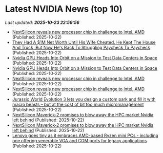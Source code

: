 # Latest NVIDIA News (top 10)
_Last updated: **2025-10-23 22:59:56**_

- [NextSilicon reveals new processor chip in challenge to Intel, AMD](https://www.yahoo.com/news/articles/nextsilicon-reveals-processor-chip-challenge-223138050.html) (Published: 2025-10-22)
- [They Had A $1M Net Worth Until His Wife Cheated. He Kept The House And Truck, But Now He's Back To Struggling Paycheck To Paycheck](https://www.yahoo.com/lifestyle/articles/had-1m-net-worth-until-223107511.html) (Published: 2025-10-22)
- [Nvidia GPU Heads Into Orbit on a Mission to Test Data Centers in Space](https://me.pcmag.com/en/ai/33051/nvidia-gpu-heads-into-orbit-on-a-mission-to-test-data-centers-in-space) (Published: 2025-10-22)
- [Nvidia GPU Heads Into Orbit on a Mission to Test Data Centers in Space](https://uk.pcmag.com/ai/160870/nvidia-gpu-heads-into-orbit-on-a-mission-to-test-data-centers-in-space) (Published: 2025-10-22)
- [NextSilicon reveals new processor chip in challenge to Intel, AMD](https://finance.yahoo.com/news/nextsilicon-reveals-processor-chip-challenge-222057649.html) (Published: 2025-10-22)
- [NextSilicon reveals new processor chip in challenge to Intel, AMD](https://finance.yahoo.com/news/nextsilicon-reveals-processor-chip-challenge-222057772.html) (Published: 2025-10-22)
- [Jurassic World Evolution 3 lets you design a custom park and fill it with macro beasts – but at the cost of bit too much micromanagement](https://www.techradar.com/gaming/jurassic-world-evolution-3-review) (Published: 2025-10-22)
- [NextSilicon Maverick-2 promises to blow away the HPC market Nvidia left behind](https://biztoc.com/x/1df6e3d88b643ac4) (Published: 2025-10-22)
- [NextSilicon Maverick-2 promises to blow away the HPC market Nvidia left behind](https://www.theregister.com/2025/10/22/nextsilicon_maverick2_fill_nvidia_hpc_void/) (Published: 2025-10-22)
- [Lenovo goes tiny as it embraces AMD-based Ryzen mini PCs - including one offering venerable VGA and COM ports for legacy applications](https://www.techradar.com/pro/lenovo-goes-tiny-as-it-embraces-amd-based-ryzen-mini-pcs-including-one-that-offers-the-venerable-vga-and-com-ports-for-legacy-applications) (Published: 2025-10-22)
